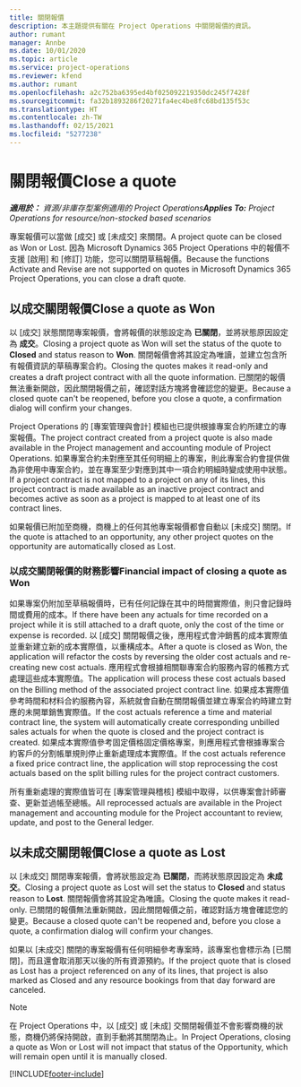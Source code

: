 ```yaml
---
title: 關閉報價
description: 本主題提供有關在 Project Operations 中關閉報價的資訊。
author: rumant
manager: Annbe
ms.date: 10/01/2020
ms.topic: article
ms.service: project-operations
ms.reviewer: kfend
ms.author: rumant
ms.openlocfilehash: a2c752ba6395ed4bf025092219350dc245f7428f
ms.sourcegitcommit: fa32b1893286f20271fa4ec4be8fc68bd135f53c
ms.translationtype: HT
ms.contentlocale: zh-TW
ms.lasthandoff: 02/15/2021
ms.locfileid: "5277238"
---
```

# <a name="close-a-quote"></a><span data-ttu-id="41e11-103">關閉報價</span><span class="sxs-lookup"><span data-stu-id="41e11-103">Close a quote</span></span>

<span data-ttu-id="41e11-104">_**適用於：** 資源/非庫存型案例適用的 Project Operations_</span><span class="sxs-lookup"><span data-stu-id="41e11-104">_**Applies To:** Project Operations for resource/non-stocked based scenarios_</span></span>

<span data-ttu-id="41e11-105">專案報價可以當做 [成交] 或 [未成交] 來關閉。</span><span class="sxs-lookup"><span data-stu-id="41e11-105">A project quote can be closed as Won or Lost.</span></span> <span data-ttu-id="41e11-106">因為 Microsoft Dynamics 365 Project Operations 中的報價不支援 [啟用] 和 [修訂] 功能，您可以關閉草稿報價。</span><span class="sxs-lookup"><span data-stu-id="41e11-106">Because the functions Activate and Revise are not supported on quotes in Microsoft Dynamics 365 Project Operations, you can close a draft quote.</span></span>

## <a name="close-a-quote-as-won"></a><span data-ttu-id="41e11-107">以成交關閉報價</span><span class="sxs-lookup"><span data-stu-id="41e11-107">Close a quote as Won</span></span>

<span data-ttu-id="41e11-108">以 [成交] 狀態關閉專案報價，會將報價的狀態設定為 **已關閉**，並將狀態原因設定為 **成交**。</span><span class="sxs-lookup"><span data-stu-id="41e11-108">Closing a project quote as Won will set the status of the quote to **Closed** and status reason to **Won**.</span></span> <span data-ttu-id="41e11-109">關閉報價會將其設定為唯讀，並建立包含所有報價資訊的草稿專案合約。</span><span class="sxs-lookup"><span data-stu-id="41e11-109">Closing the quotes makes it read-only and creates a draft project contract with all the quote information.</span></span> <span data-ttu-id="41e11-110">已關閉的報價無法重新開啟，因此關閉報價之前，確認對話方塊將會確認您的變更。</span><span class="sxs-lookup"><span data-stu-id="41e11-110">Because a closed quote can't be reopened, before you close a quote, a confirmation dialog will confirm your changes.</span></span>

<span data-ttu-id="41e11-111">Project Operations 的 [專案管理與會計] 模組也已提供根據專案合約所建立的專案報價。</span><span class="sxs-lookup"><span data-stu-id="41e11-111">The project contract created from a project quote is also made available in the Project management and accounting module of Project Operations.</span></span> <span data-ttu-id="41e11-112">如果專案合約未對應至其任何明細上的專案，則此專案合約會提供做為非使用中專案合約，並在專案至少對應到其中一項合約明細時變成使用中狀態。</span><span class="sxs-lookup"><span data-stu-id="41e11-112">If a project contract is not mapped to a project on any of its lines, this project contract is made available as an inactive project contract and becomes active as soon as a project is mapped to at least one of its contract lines.</span></span>

<span data-ttu-id="41e11-113">如果報價已附加至商機，商機上的任何其他專案報價都會自動以 [未成交] 關閉。</span><span class="sxs-lookup"><span data-stu-id="41e11-113">If the quote is attached to an opportunity, any other project quotes on the opportunity are automatically closed as Lost.</span></span>

### <a name="financial-impact-of-closing-a-quote-as-won"></a><span data-ttu-id="41e11-114">以成交關閉報價的財務影響</span><span class="sxs-lookup"><span data-stu-id="41e11-114">Financial impact of closing a quote as Won</span></span>

<span data-ttu-id="41e11-115">如果專案仍附加至草稿報價時，已有任何記錄在其中的時間實際值，則只會記錄時間或費用的成本。</span><span class="sxs-lookup"><span data-stu-id="41e11-115">If there have been any actuals for time recorded on a project while it is still attached to a draft quote, only the cost of the time or expense is recorded.</span></span> <span data-ttu-id="41e11-116">以 [成交] 關閉報價之後，應用程式會沖銷舊的成本實際值並重新建立新的成本實際值，以重構成本。</span><span class="sxs-lookup"><span data-stu-id="41e11-116">After a quote is closed as Won, the application will refactor the costs by reversing the older cost actuals and re-creating new cost actuals.</span></span> <span data-ttu-id="41e11-117">應用程式會根據相關聯專案合約服務內容的帳務方式處理這些成本實際值。</span><span class="sxs-lookup"><span data-stu-id="41e11-117">The application will process these cost actuals based on the Billing method of the associated project contract line.</span></span> <span data-ttu-id="41e11-118">如果成本實際值參考時間和材料合約服務內容，系統就會自動在關閉報價並建立專案合約時建立對應的未開單銷售實際值。</span><span class="sxs-lookup"><span data-stu-id="41e11-118">If the cost actuals reference a time and material contract line, the system will automatically create corresponding unbilled sales actuals for when the quote is closed and the project contract is created.</span></span> <span data-ttu-id="41e11-119">如果成本實際值參考固定價格固定價格專案，則應用程式會根據專案合約客戶的分割帳單規則停止重新處理成本實際值。</span><span class="sxs-lookup"><span data-stu-id="41e11-119">If the cost actuals reference a fixed price contract line, the application will stop reprocessing the cost actuals based on the split billing rules for the project contract customers.</span></span>

<span data-ttu-id="41e11-120">所有重新處理的實際值皆可在 [專案管理與稽核] 模組中取得，以供專案會計師審查、更新並過帳至總帳。</span><span class="sxs-lookup"><span data-stu-id="41e11-120">All reprocessed actuals are available in the Project management and accounting module for the Project accountant to review, update, and post to the General ledger.</span></span> 

## <a name="close-a-quote-as-lost"></a><span data-ttu-id="41e11-121">以未成交關閉報價</span><span class="sxs-lookup"><span data-stu-id="41e11-121">Close a quote as Lost</span></span>

<span data-ttu-id="41e11-122">以 [未成交] 關閉專案報價，會將狀態設定為 **已關閉**，而將狀態原因設定為 **未成交**。</span><span class="sxs-lookup"><span data-stu-id="41e11-122">Closing a project quote as Lost will set the status to **Closed** and status reason to **Lost**.</span></span> <span data-ttu-id="41e11-123">關閉報價會將其設定為唯讀。</span><span class="sxs-lookup"><span data-stu-id="41e11-123">Closing the quote makes it read-only.</span></span> <span data-ttu-id="41e11-124">已關閉的報價無法重新開啟，因此關閉報價之前，確認對話方塊會確認您的變更。</span><span class="sxs-lookup"><span data-stu-id="41e11-124">Because a closed quote can't be reopened and, before you close a quote, a confirmation dialog will confirm your changes.</span></span>

<span data-ttu-id="41e11-125">如果以 [未成交] 關閉的專案報價有任何明細參考專案時，該專案也會標示為 [已關閉]，而且還會取消那天以後的所有資源預約。</span><span class="sxs-lookup"><span data-stu-id="41e11-125">If the project quote that is closed as Lost has a project referenced on any of its lines, that project is also marked as Closed and any resource bookings from that day forward are canceled.</span></span>

> [!NOTE]
> <span data-ttu-id="41e11-126">在 Project Operations 中，以 [成交] 或 [未成] 交關閉報價並不會影響商機的狀態，商機仍將保持開啟，直到手動將其關閉為止。</span><span class="sxs-lookup"><span data-stu-id="41e11-126">In Project Operations, closing a quote as Won or Lost will not impact that status of the Opportunity, which will remain open until it is manually closed.</span></span>


[!INCLUDE[footer-include](../includes/footer-banner.md)]